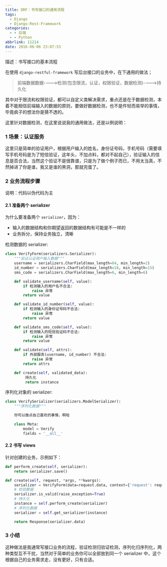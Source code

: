 ```yaml
---
title: DRF：书写接口的通用流程
tags:
  - Django
  - Django-Rest-Framework
categories:
  - - 后端
  - - Python
abbrlink: 11214
date: 2016-06-06 23:07:53
---
```


描述：书写接口的基本流程

<!--more-->

在使用 `django-restful-framework` 写后台接口的业务中，在下通用的做法；

> 前端数据数据---->检测(包含限流，认证，权限验证，数据检测)---->持久化

其中对于限流和权限验证，都可以自定义类解决需求，重点还是在于数据检测，本着不能相信前端输入的数据的原则，要做好数据检测，也不是件轻而易举的事情，毕竟疯子的想法你是猜不透的。

这里针对数据检测，在这里说说我的通用做法，还是以例说明：

### 1 场景：认证服务

这里只是简单的验证用户，根据用户输入的姓名，身份证号码，手机号码（需要填写手机号码是为了短信验证，这年头，不加点料，都对不起自己），验证输入的信息是否合法，当然这个验证不是很靠谱，只是为了做个例子而已，不用太当真，不然掉进了你是谁，我又是谁的黑洞，那就完蛋了。

### 2 业务流程步骤

说明：代码以伪代码为主

#### 2.1 准备两个 serializer

为什么要准备两个 `serializer`，因为：

- 输入的数据结构和你期望返回的数据结构有可能是不一样的
- 业务拆分，保持业务独立，清晰

检测数据的 serializer:

```Python
class VerifyForm(serializers.Serializer):
    """验证认证用户输入数据"""
    username = serializers.CharField(max_length=64, min_length=2)
    id_number = serializers.CharField(max_length=18, min_length=15)
    sms_code = serializers.CharField(max_length=6, min_length=6)

    def validate_username(self, value):
        if 检测输入的用户名不合法:
            raise 异常
        return value

    def validate_id_number(self, value):
        if 检测输入的身份证号码不合法:
            raise 异常
        return value

    def validate_sms_code(self, value):
        if 检测输入的短信验证码不合法:
            raise 异常
        return value

    def validate(self, attrs):
        if 外部服务(username, id_number) 不合法:
            raise 异常
        return attrs

    def create(self, validated_data):
         持久化
         return instance
```

序列化对象的 serializer:

```python
class VerifySerializer(serializers.ModelSerializer):
    """序列化数据"""

    你可以做点自己喜欢的事情，啊哈

    class Meta:
        model = Verify
        fields = '__all__'
```

#### 2.2 书写 views

针对创建的业务，示例如下：

```python
def perform_create(self, serializer):
    return serializer.save()

def create(self, request, *args, **kwargs):
    serializer = VerifyForm(data=request.data, context={'request': request})
    # 检验数据
    serializer.is_valid(raise_exception=True)
    # 持久化
    instance = self.perform_create(serializer)
    # 序列化数据
    serializer = self.get_serializer(instance)

    return Response(serializer.data)
```

### 3 小结

这种做法是我通常写接口业务的流程，验证检测归验证检测，序列化归序列化，两种类型互不干扰，当然对于简单的业务你可以全部放到同一个 serializer 中，这个根据自己的业务需求走，没有更好，只有合适。
